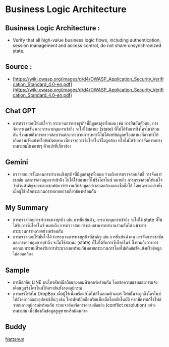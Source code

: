 # Business Logic Architecture 
## Business Logic Architecture : 
- Verify that all high-value business logic flows, including authentication, session management and access control, do not share unsynchronized state.  
## Source : 
- [https://wiki.owasp.org/images/d/d4/OWASP_Application_Security_Verification_Standard_4.0-en.pdf](https://wiki.owasp.org/images/d/d4/OWASP_Application_Security_Verification_Standard_4.0-en.pdf)
## Chat GPT
- การตรวจสอบให้แน่ใจว่า กระบวนการทางธุรกิจที่มีมูลค่าสูงทั้งหมด เช่น การยืนยันตัวตน, การจัดการเซสชัน และการควบคุมการเข้าถึง จะไม่ใช้สถานะ (state) ที่ไม่ได้รับการซิงโครไนซ์ร่วมกัน ซึ่งหมายถึงการตรวจสอบว่าแต่ละกระบวนการเหล่านี้ไม่ได้แชร์ข้อมูลหรือสถานะที่อาจทำให้เกิดความขัดแย้งหรือข้อผิดพลาด เนื่องจากการซิงโครไนซ์ไม่ถูกต้อง หรือไม่ได้รับการจัดการอย่างเหมาะสมในหลายๆ ตัวแปรที่เกี่ยวข้อง
## Gemini
- ตรวจสอบว่าขั้นตอนการทำงานเชิงธุรกิจที่มีมูลค่าสูงทั้งหมด รวมถึงการตรวจสอบสิทธิ์ การจัดการเซสชัน และการควบคุมการเข้าถึง ไม่ได้ใช้สถานะที่ไม่ซิงโครไนซ์ หมายถึง การตรวจสอบให้แน่ใจว่าส่วนสำคัญของระบบซอฟต์แวร์ทำงานกับข้อมูลอย่างสอดคล้องและเชื่อถือได้ โดยเฉพาะอย่างยิ่งเมื่อผู้ใช้หรือกระบวนการหลายอย่างเกี่ยวข้องพร้อมกัน
## My Summary
- การตรวจสอบการทำงานทางธุรกิจ เช่น การยืนยันตัว, การควบคุมการเข้าถึง จะไม่ใช้ state ที่ไม่ได้รับการซิงโครไนซ์ หมายถึง การตรวจสอบว่าระบบสามารถทำงานร่วมกันได้ แม้จะทำกระบวนการหลายอย่างพร้อมกัน
- การตรวจสอบให้มั่นใจได้ว่ากระบวนการทางธุรกิจที่สำคัญ เช่น การยืนยันตัวตน การจัดการเซสชัน และการควบคุมการเข้าถึง จะไม่ใช้สถานะ (state) ที่ไม่ได้รับการซิงโครไนซ์ ซึ่งรวมถึงการการออกแบบระบบที่รองรับการประมวลผลพร้อมกันหลายกระบวนการโดยไม่เกิดข้อขัดแย้งหรือข้อมูลไม่สอดคล้อง
## Sample
- การล็อกอิน LINE บนโทรศัพท์มือถือและคอมพิวเตอร์พร้อมกัน โดยข้อความแชทและการแจ้งเตือนถูกซิงโครไนซ์ให้ตรงกันทั้งสองอุปกรณ์
- การแชร์ไฟล์ใน DropBox เมื่อผู้ใช้เพิ่มหรือแก้ไขไฟล์ในคอมพิวเตอร์ ไฟล์นั้นจะถูกซิงโครไนซ์ไปยังคลาวด์และอุปกรณ์อื่นๆ เช่น โทรศัพท์มือถือหรือแท็บเล็ตโดยอัตโนมัติ หากมีการแก้ไขไฟล์จากหลายอุปกรณ์พร้อมกัน ระบบจะต้องจัดการความขัดแย้ง (conflict resolution) อย่างเหมาะสม เพื่อป้องกันข้อมูลสูญหายหรือผิดพลาด
## Buddy
[Nattanun](https://tnattanun.github.io/security-requirements.html)
